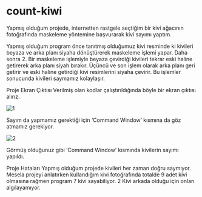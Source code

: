 # count-kiwi

Yapmış olduğum projede, internetten rastgele seçtiğim bir kivi ağacının fotoğrafında
maskeleme yöntemine başvurarak kivi sayımı yaptım.

Yapmış olduğum program önce tanıtmış olduğumuz kivi resminde ki kivileri beyaza ve arka planı siyaha dönüştürerek maskeleme işlemi yapar. Daha sonra 2. Bir maskeleme işlemiyle beyaza çevirdiği kivileri tekrar eski haline getirerek arka planı siyah bırakır. Üçüncü ve son işlem olarak arka planı geri getirir ve eski haline getirdiği kivi resimlerini siyaha çevirir. Bu işlemler sonucunda kivileri saymamız kolaylaşır.

Proje Ekran Çıktısı
Verilmiş olan kodlar çalıştırıldığında böyle bir ekran çıktısı alırız.

![1](https://user-images.githubusercontent.com/83996677/172965299-0bfbe79a-e0b0-4bde-930d-fef22e68d490.png)

Sayım da yapmamız gerektiği için ‘Command Window’ kısmına da göz atmamız gerekiyor.

![2](https://user-images.githubusercontent.com/83996677/172965378-023dc862-8f58-43ff-91d7-762406c7c757.png)

Görmüş olduğunuz gibi ‘Command Window’ kısmında kivilerin sayımı yapıldı.

Proje Hataları
Yapmış olduğum projede kivileri her zaman doğru saymıyor. Mesela projeyi anlatırken
kullandığım kivi fotoğrafında totalde 9 adet kivi olmasına rağmen program 7 kivi sayabiliyor.
2 Kivi arkada olduğu için onları algılayamıyor.


